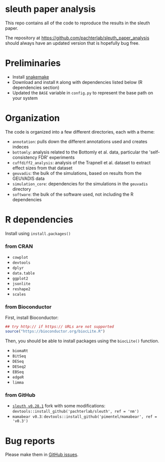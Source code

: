 # sleuth paper analysis

This repo contains all of the code to reproduce the results in the sleuth paper.

The repository at https://github.com/pachterlab/sleuth_paper_analysis should always have an updated version that is hopefully bug free.


# Preliminaries

- Install [snakemake](https://bitbucket.org/johanneskoester/snakemake)
- Download and install `R` along with dependencies listed below (R dependencies section)
- Updated the `BASE` variable in `config.py` to represent the base path on your system

# Organization

The code is organized into a few different directories, each with a theme:

- `annotation`: pulls down the different annotations used and creates indeces
- `bottomly`: analysis related to the Bottomly et al. data, particular the 'self-consistency FDR' experiments
- `cuffdiff2_analysis`: analysis of the Trapnell et al. dataset to extract effect sizes from that dataset
- `geuvadis`: the bulk of the simulations, based on results from the GEUVADIS data
- `simulation_core`: dependencies for the simulations in the `geuvadis` directory
- `software`: the bulk of the software used, not including the R dependencies

# R dependencies

Install using `install.packages()`

### from CRAN

- `cowplot`
- `devtools`
- `dplyr`
- `data.table`
- `ggplot2`
- `jsonlite`
- `reshape2`
- `scales`

### from Bioconductor

First, install Bioconductor:

```r
## try http:// if https:// URLs are not supported
source("https://bioconductor.org/biocLite.R")
```

Then, you should be able to install packages using the `biocLite()` function.

- `biomaRt`
- `BitSeq`
- `DESeq`
- `DESeq2`
- `EBSeq`
- `edgeR`
- `limma`

### from GitHub

- [`sleuth v0.28.1`](https://github.com/pachterlab/sleuth/tree/bioRxiv) fork with some modifications: `devtools::install_github('pachterlab/sleuth', ref = 'nm')`
- `mamabear v0.3`: `devtools::install_github('pimentel/mamabear', ref = 'v0.3')`

# Bug reports

Please make them in [GitHub issues](https://github.com/pachterlab/sleuth_paper_analysis/issues).
